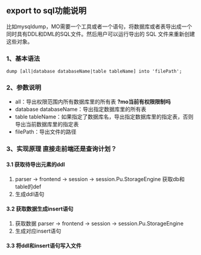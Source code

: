 ## export to sql功能说明

比如mysqldump，MO需要一个工具或者一个语句，将数据库或者表导出成一个同时具有DDL和DML的SQL文件。然后用户可以运行导出的 SQL 文件来重新创建这些对象。

### 1、基本语法

```
dump [all|database databaseName|table tableName] into 'filePath';
``` 

### 2、参数说明

* all：导出权限范围内所有数据库里的所有表 **?mo当前有权限限制吗**
* database databaseName：导出指定数据库里的所有表
* table tableName：如果指定了数据库名，导出指定数据库里的指定表，否则导出当前数据库里的指定表
* filePath：导出文件的路径

### 3、实现原理 直接走前端还是查询计划？

#### 3.1 获取待导出元素的ddl

1. parser -> frontend -> session -> session.Pu.StorageEngine 获取db和table的def
2. 生成ddl语句

#### 3.2 获取数据生成insert语句

1. 获取数据 parser -> frontend -> session -> session.Pu.StorageEngine
2. 生成对应insert语句

#### 3.3 将ddl和insert语句写入文件